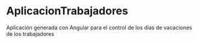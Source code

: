 # AplicacionTrabajadores
Aplicación generada con Angular para el control de los días de vacaciones de los trabajadores
